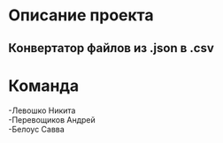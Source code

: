 # Описание проекта
## Конвертатор файлов из .json в .csv

# Команда
-Левошко Никита 
<br>
-Перевощиков Андрей
<br>
-Белоус Савва
